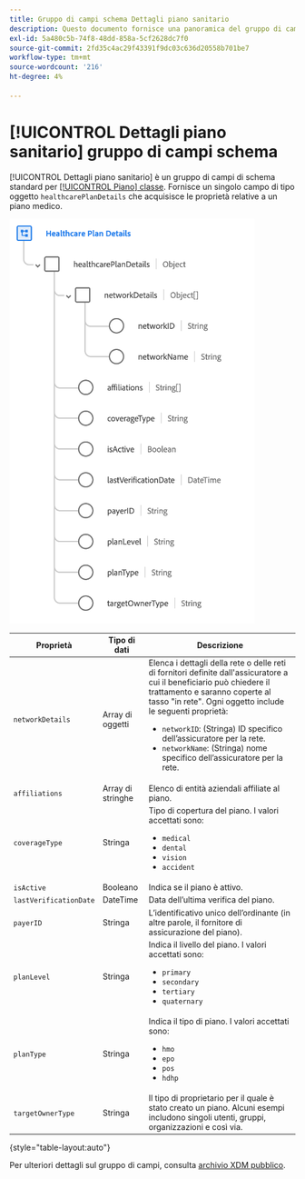 ```yaml
---
title: Gruppo di campi schema Dettagli piano sanitario
description: Questo documento fornisce una panoramica del gruppo di campi schema Dettagli piano sanitario.
exl-id: 5a480c5b-74f8-48dd-858a-5cf2628dc7f0
source-git-commit: 2fd35c4ac29f43391f9dc03c636d20558b701be7
workflow-type: tm+mt
source-wordcount: '216'
ht-degree: 4%

---
```


# [!UICONTROL Dettagli piano sanitario] gruppo di campi schema

[!UICONTROL Dettagli piano sanitario] è un gruppo di campi di schema standard per [[!UICONTROL Piano] classe](../../classes/plan.md). Fornisce un singolo campo di tipo oggetto `healthcarePlanDetails` che acquisisce le proprietà relative a un piano medico.

![](../../images/field-groups/plan/healthcare-plan-details.png)

| Proprietà | Tipo di dati | Descrizione |
| --- | --- | --- |
| `networkDetails` | Array di oggetti | Elenca i dettagli della rete o delle reti di fornitori definite dall&#39;assicuratore a cui il beneficiario può chiedere il trattamento e saranno coperte al tasso &quot;in rete&quot;. Ogni oggetto include le seguenti proprietà: <ul><li>`networkID`: (Stringa) ID specifico dell’assicuratore per la rete.</li><li>`networkName`: (Stringa) nome specifico dell’assicuratore per la rete.</li></ul> |
| `affiliations` | Array di stringhe | Elenco di entità aziendali affiliate al piano. |
| `coverageType` | Stringa | Tipo di copertura del piano. I valori accettati sono:<ul><li>`medical`</li><li>`dental`</li><li>`vision`</li><li>`accident`</li></ul> |
| `isActive` | Booleano | Indica se il piano è attivo. |
| `lastVerificationDate` | DateTime | Data dell’ultima verifica del piano. |
| `payerID` | Stringa | L’identificativo unico dell’ordinante (in altre parole, il fornitore di assicurazione del piano). |
| `planLevel` | Stringa | Indica il livello del piano. I valori accettati sono:<ul><li>`primary`</li><li>`secondary`</li><li>`tertiary`</li><li>`quaternary`</li></ul> |
| `planType` | Stringa | Indica il tipo di piano. I valori accettati sono:<ul><li>`hmo`</li><li>`epo`</li><li>`pos`</li><li>`hdhp`</li></ul> |
| `targetOwnerType` | Stringa | Il tipo di proprietario per il quale è stato creato un piano. Alcuni esempi includono singoli utenti, gruppi, organizzazioni e così via. |

{style="table-layout:auto"}

Per ulteriori dettagli sul gruppo di campi, consulta [archivio XDM pubblico](https://github.com/adobe/xdm/blob/master/docs/reference/fieldgroups/plan/healthcare-plan-details.schema.json).
